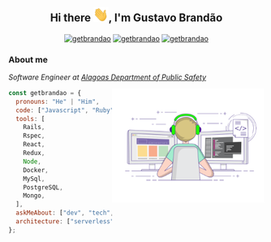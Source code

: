 <h2 align="center">Hi there <img src="https://github.com/getbrandao/getbrandao/blob/main/sources/hi_wave.gif" width="30px">, I'm Gustavo Brandão</h2>

<p align="center">
  <a href="https://twitter.com/getbrandao" target="blank"><img align="center" src="https://cdn.jsdelivr.net/npm/simple-icons@3.0.1/icons/twitter.svg" alt="getbrandao" height="20" width="20" /></a>
  <a href="https://linkedin.com/in/getbrandao/" target="blank"><img align="center" src="https://cdn.jsdelivr.net/npm/simple-icons@3.0.1/icons/linkedin.svg" alt="getbrandao" height="20" width="20" /></a>
  <a href="https://stackoverflow.com/users/5625918/getbrandao" target="blank"><img align="center" src="https://cdn.jsdelivr.net/npm/simple-icons@3.0.1/icons/stackoverflow.svg" alt="getbrandao" height="20" width="20" /></a
</p>

### About me

<p>
  <em>Software Engineer at <a href="http://seguranca.al.gov.br/">Alagoas Department of Public Safety</a></em>
</p>

<img align='right' src="https://github.com/getbrandao/getbrandao/blob/main/sources/coding-freak.gif" width="300">

```javascript
const getbrandao = {
  pronouns: "He" | "Him",
  code: ["Javascript", "Ruby", "PHP", "Python"],
  tools: [
    Rails,
    Rspec,
    React,
    Redux,
    Node,
    Docker,
    MySql,
    PostgreSQL,
    Mongo,
  ],
  askMeAbout: ["dev", "tech", "linux", "unix", "gamer", "coffee"],
  architecture: ["serverless", "pwa", "spa", "microservices"],
};
```

<!--

![](https://komarev.com/ghpvc/?username=getbrandao&color=green&style=plastic)

### Hi there 👋
**getbrandao/getbrandao** is a ✨ _special_ ✨ repository because its `README.md` (this file) appears on your GitHub profile.

Here are some ideas to get you started:

- 🔭 I’m currently working on ...
- 🌱 I’m currently learning ...
- 👯 I’m looking to collaborate on ...
- 🤔 I’m looking for help with ...
- 💬 Ask me about ...
- 📫 How to reach me: ...
- 😄 Pronouns: ...
- ⚡ Fun fact: ...
-->


<!---
gustavoteno/gustavoteno is a ✨ special ✨ repository because its `README.md` (this file) appears on your GitHub profile.
You can click the Preview link to take a look at your changes.
--->
